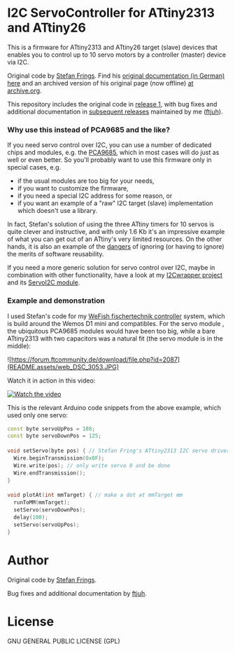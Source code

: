 # I2C ServoController for ATtiny2313 and ATtiny26

This is a firmware for ATtiny2313 and ATtiny26 target (slave) devices that enables you to control up to 10 servo motors by a controller (master) device via I2C.

Original code by [Stefan Frings](http://stefanfrings.de/). Find his [original documentation (in German) here](https://github.com/ftjuh/ServoController/tree/v1.0.0/doc) and an archived version of his original page (now offline) [at archive.org](https://web.archive.org/web/20211019191937/http://stefanfrings.de/servocontroller/index.html).

This repository includes the original code in [release 1](https://github.com/ftjuh/ServoController/releases/tag/v1.0.0), with bug fixes and additional documentation  in [subsequent releases](https://github.com/ftjuh/ServoController/releases) maintained by me ([ftjuh](https://github.com/ftjuh)).

### Why use this instead of PCA9685 and the like?

If you need servo control over I2C, you can use a number of dedicated chips and modules, e.g. the  [PCA9685](https://www.nxp.com/products/power-management/lighting-driver-and-controller-ics/led-controllers/16-channel-12-bit-pwm-fm-plus-ic-bus-led-controller:PCA9685), which in most cases will do just as well or even better. So you'll probably want to use this firmware only in special cases, e.g.

- if the usual modules are too big for your needs,
- if you want to customize the firmware,
- if you need a special I2C address for some reason, or
- if you want an example of a "raw" I2C target (slave) implementation which doesn't use a library.

In fact, Stefan's solution of using the three ATtiny timers for 10 servos is quite clever and instructive, and with only 1.6 Kb it's an impressive example of what you can get out of an ATtiny's very limited resources. On the other hands, it is also an example of the [dangers](https://github.com/ftjuh/ServoController/issues/1) of ignoring (or having to ignore) the merits of software reusability.

If you need a more generic solution for servo control over I2C, maybe in combination with other functionality, have a look at my [I2Cwrapper project](https://github.com/ftjuh/I2Cwrapper) and its [ServoI2C module](https://github.com/ftjuh/I2Cwrapper#servoi2c).

### Example and demonstration

I used Stefan's code for my [WeFish fischertechnik controller](https://forum.ftcommunity.de/viewtopic.php?f=33&t=6359) system, which is build around the Wemos D1 mini and compatibles. For the servo module , the ubiquitous PCA9685 modules would have been too big, while a bare ATtiny2313 with two capacitors was a natural fit (the servo module is in the middle):

![https://forum.ftcommunity.de/download/file.php?id=2087](README.assets/web_DSC_3053.JPG)

Watch it in action in this video:

[![Watch the video](https://img.youtube.com/vi/pucE0ek1lFc/mqdefault.jpg)](https://www.youtube.com/watch?v=pucE0ek1lFc)



This is the relevant Arduino code snippets from the above example, which used only one servo:

```cpp
const byte servoUpPos = 108;
const byte servoDownPos = 125;

void setServo(byte pos) { // Stefan Fring's ATtiny2313 I2C servo driver
  Wire.beginTransmission(0x0F);
  Wire.write(pos); // only write servo 0 and be done
  Wire.endTransmission();
}

void plotAt(int mmTarget) { // make a dot at mmTarget mm
  runToMM(mmTarget);
  setServo(servoDownPos);
  delay(100);
  setServo(servoUpPos);
}
```

# Author

Original code by [Stefan Frings](http://stefanfrings.de/).

Bug fixes and additional documentation by [ftjuh](https://github.com/ftjuh).

# License

GNU GENERAL PUBLIC LICENSE (GPL)

